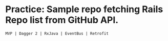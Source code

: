 # Practice: Sample repo fetching Rails Repo list from GitHub API.
 `MVP | Dagger 2 | RxJava | EventBus | Retrofit`
